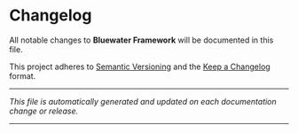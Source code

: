 # Changelog

All notable changes to **Bluewater Framework** will be documented in this file.

This project adheres to [Semantic Versioning](https://semver.org/) and the [Keep a Changelog](https://keepachangelog.com/) format.

---

*This file is automatically generated and updated on each documentation change or release.*

---
